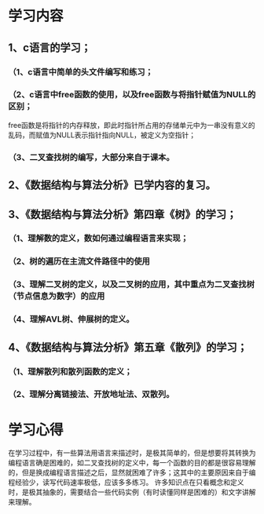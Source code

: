 # 学习内容
## 1、c语言的学习；
### （1、c语言中简单的头文件编写和练习；
### （2、c语言中free函数的使用，以及free函数与将指针赋值为NULL的区别；
free函数是将指针的内存释放，即此时指针所占用的存储单元中为一串没有意义的乱码，而赋值为NULL表示指针指向NULL，被定义为空指针；
### （3、二叉查找树的编写，大部分来自于课本。
## 2、《数据结构与算法分析》已学内容的复习。
## 3、《数据结构与算法分析》第四章《树》的学习；
### （1、理解数的定义，数如何通过编程语言来实现；
### （2、树的遍历在主流文件路径中的使用
### （3、理解二叉树的定义，以及二叉树的应用，其中重点为二叉查找树（节点信息为数字）的应用
### （4、理解AVL树、伸展树的定义。
## 4、《数据结构与算法分析》第五章《散列》的学习；
### （1、理解散列和散列函数的定义；
### （2、理解分离链接法、开放地址法、双散列。
# 学习心得
在学习过程中，有一些算法用语言来描述时，是极其简单的，但是想要将其转换为编程语言确是困难的，如二叉查找树的定义中，每一个函数的目的都是很容易理解的，但是换成编程语言描述之后，显然就困难了许多；这其中的主要原因来自于编程经验少，读写代码速率极低，应该多多练习。
许多知识点在只看概念和定义时，是极其抽象的，需要结合一些代码实例（有时读懂同样是困难的）和文字讲解来理解。
